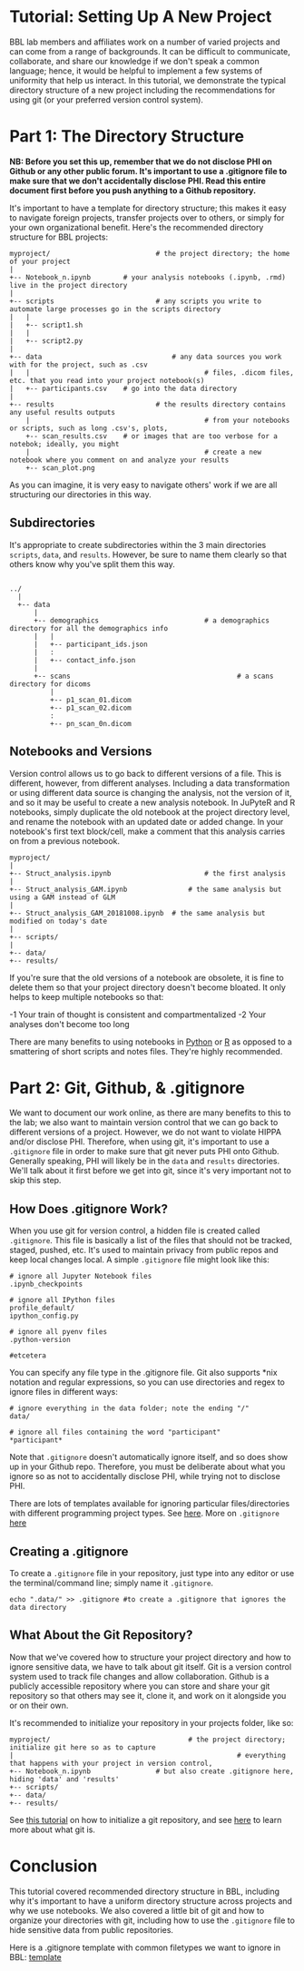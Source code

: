 # Tutorial: Setting Up A New Project

BBL lab members and affiliates work on a number of varied projects and can come from a range of backgrounds. It can be difficult to communicate, collaborate, and share our knowledge if we don't speak a common language; hence, it would be helpful to implement a few systems of uniformity that help us interact. In this tutorial, we demonstrate the typical directory structure of a new project including the recommendations for using git (or your preferred version control system).

# Part 1: The Directory Structure

**NB: Before you set this up, remember that we do not disclose PHI on Github or any other public forum. It's important to use a .gitignore file to make sure that we don't accidentally disclose PHI. Read this entire document first before you push anything to a Github repository.**

It's important to have a template for directory structure; this makes it easy to navigate foreign projects, transfer projects over to others, or simply for your own organizational benefit. Here's the recommended directory structure for BBL projects:

```
myproject/							# the project directory; the home of your project
|
+-- Notebook_n.ipynb		# your analysis notebooks (.ipynb, .rmd) live in the project directory
|
+--	scripts							# any scripts you write to automate large processes go in the scripts directory
|	|
|	+-- script1.sh
|	|
|	+-- script2.py
|
+-- data								# any data sources you work with for the project, such as .csv
|	|											# files, .dicom files, etc. that you read into your project notebook(s)
|	+-- participants.csv	# go into the data directory
|
+-- results							# the results directory contains any useful results outputs
	|											# from your notebooks or scripts, such as long .csv's, plots,
	+--	scan_results.csv	# or images that are too verbose for a notebok; ideally, you might
	|											# create a new notebook where you comment on and analyze your results
	+-- scan_plot.png
```

As you can imagine, it is very easy to navigate others' work if we are all structuring our directories in this way.

## Subdirectories

It's appropriate to create subdirectories within the 3 main directories `scripts`, `data`, and `results`. However, be sure to name them clearly so that others know why you've split them this way.

```

../
  |
  +-- data
      |
      +-- demographics 							# a demographics directory for all the demographics info
      |	  |
      |	  +-- participant_ids.json
      |	  :
      |   +-- contact_info.json
      |
      +-- scans 										# a scans directory for dicoms
      	  |
      	  +-- p1_scan_01.dicom
      	  +-- p1_scan_02.dicom
      	  :
      	  +-- pn_scan_0n.dicom
```

## Notebooks and Versions

Version control allows us to go back to different versions of a file. This is different, however, from different analyses. Including a data transformation or using different data source is changing the analysis, not the version of it, and so it may be useful to create a new analysis notebook. In JuPyteR and R notebooks, simply duplicate the old notebook at the project directory level, and rename the notebook with an updated date or added change. In your notebook's first text block/cell, make a comment that this analysis carries on from a previous notebook.

```
myproject/					
|
+-- Struct_analysis.ipynb						# the first analysis
|
+-- Struct_analysis_GAM.ipynb				# the same analysis but using a GAM instead of GLM
|
+-- Struct_analysis_GAM_20181008.ipynb	# the same analysis but modified on today's date
|
+--	scripts/
|
+-- data/
+-- results/
```

If you're sure that the old versions of a notebook are obsolete, it is fine to delete them so that your project directory doesn't become bloated. It only helps to keep multiple notebooks so that:

-1 Your train of thought is consistent and compartmentalized
-2 Your analyses don't become too long

There are many benefits to using notebooks in [Python](https://unidata.github.io/online-python-training/introduction.html) or [R](https://www.r-bloggers.com/why-i-love-r-notebooks-2/) as opposed to a smattering of short scripts and notes files. They're highly recommended.

# Part 2: Git, Github, & .gitignore

We want to document our work online, as there are many benefits to this to the lab; we also want to maintain version control that we can go back to different versions of a project. However, we do not want to violate HIPPA and/or disclose PHI. Therefore, when using git, it's important to use a `.gitignore` file in order to make sure that git never puts PHI onto Github. Generally speaking, PHI will likely be in the `data` and `results` directories. We'll talk about it first before we get into git, since it's very important not to skip this step.

## How Does .gitignore Work?

When you use git for version control, a hidden file is created called `.gitignore`. This file is basically a list of the files that should not be tracked, staged, pushed, etc. It's used to maintain privacy from public repos and keep local changes local. A simple `.gitignore` file might look like this:

```
# ignore all Jupyter Notebook files
.ipynb_checkpoints

# ignore all IPython files
profile_default/
ipython_config.py

# ignore all pyenv files
.python-version

#etcetera
```

You can specify any file type in the .gitignore file. Git also supports \*nix notation and regular expressions, so you can use directories and regex to ignore files in different ways:

```
# ignore everything in the data folder; note the ending "/"
data/

# ignore all files containing the word "participant"
*participant*
```

Note that `.gitignore` doesn't automatically ignore itself, and so does show up in your Github repo. Therefore, you must be deliberate about what you ignore so as not to accidentally disclose PHI, while trying not to disclose PHI.

There are lots of templates available for ignoring particular files/directories with different programming project types. See [here](https://github.com/github/gitignore). More on `.gitignore` [here](https://swcarpentry.github.io/git-novice/06-ignore/)

## Creating a .gitignore

To create a `.gitignore` file in your repository, just type into any editor or use the terminal/command line; simply name it `.gitignore`.
```
echo ".data/" >> .gitignore #to create a .gitignore that ignores the data directory
```

## What About the Git Repository?

Now that we've covered how to structure your project directory and how to ignore sensitive data, we have to talk about git itself. Git is a version control system used to track file changes and allow collaboration. Github is a publicly accessible repository where you can store and share your git repository so that others may see it, clone it, and work on it alongside you or on their own. 

It's recommended to initialize your repository in your projects folder, like so:

```
myproject/									# the project directory; initialize git here so as to capture 
|														# everything that happens with your project in version control,
+-- Notebook_n.ipynb				# but also create .gitignore here, hiding 'data' and 'results'
+--	scripts/				
+-- data/
+-- results/
```

See [this tutorial](https://www.atlassian.com/git/tutorials/setting-up-a-repository) on how to initialize a git repository, and see [here](https://www.atlassian.com/git/tutorials/what-is-git) to learn more about what git is.

# Conclusion

This tutorial covered recommended directory structure in BBL, including why it's important to have a uniform directory structure across projects and why we use notebooks. We also covered a little bit of git and how to organize your directories with git, including how to use the `.gitignore` file to hide sensitive data from public repositories.

Here is a .gitignore template with common filetypes we want to ignore in BBL: [template](./.gitignore)